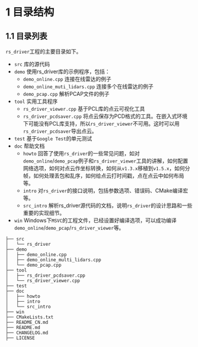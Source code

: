 # 1 **目录结构**

## 1.1 目录列表

`rs_driver`工程的主要目录如下。

+ `src` 库的源代码
+ `demo` 使用rs_driver库的示例程序，包括：
  + `demo_online.cpp` 连接在线雷达的例子
  + `demo_online_muti_lidars.cpp` 连接多个在线雷达的例子
  + `demo_pcap.cpp` 解析PCAP文件的例子
+ `tool` 实用工具程序
  + `rs_driver_viewer.cpp` 基于PCL库的点云可视化工具
  + `rs_driver_pcdsaver.cpp` 将点云保存为PCD格式的工具。在嵌入式环境下可能没有PCL库支持，所以`rs_driver_viewer`不可用。这时可以用`rs_driver_pcdsaver`导出点云。
+ `test` 基于`Google Test`的单元测试 
+ `doc` 帮助文档
  + `howto` 回答了使用`rs_driver`的一些常见问题，如对`demo_online`/`demo_pcap`例子和`rs_driver_viewer`工具的讲解，如何配置网络选项，如何对点云作坐标转换，如何从`v1.3.x`移植到`v1.5.x`，如何分帧，如何处理丢包和乱序，如何给点云打时间戳，点在点云中如何布局等。
  + `intro` 对`rs_driver`的接口说明，包括参数选项、错误码、CMake编译宏等。
  + `src_intro` 解析rs_driver源代码的文档，说明`rs_driver`的设计思路和一些重要的实现细节。
+ `win` Windows下`MSVC`的工程文件，已经设置好编译选项，可以成功编译`demo_online`/`demo_pcap`/`rs_driver_viewer`等。

```
├── src
│   └── rs_driver
├── demo
│   ├── demo_online.cpp
│   ├── demo_online_multi_lidars.cpp
│   └── demo_pcap.cpp
├── tool
│   ├── rs_driver_pcdsaver.cpp
│   └── rs_driver_viewer.cpp
├── test
├── doc
│   ├── howto
│   ├── intro
│   └── src_intro
├── win
├── CMakeLists.txt
├── README_CN.md
├── README.md
├── CHANGELOG.md
├── LICENSE
```

